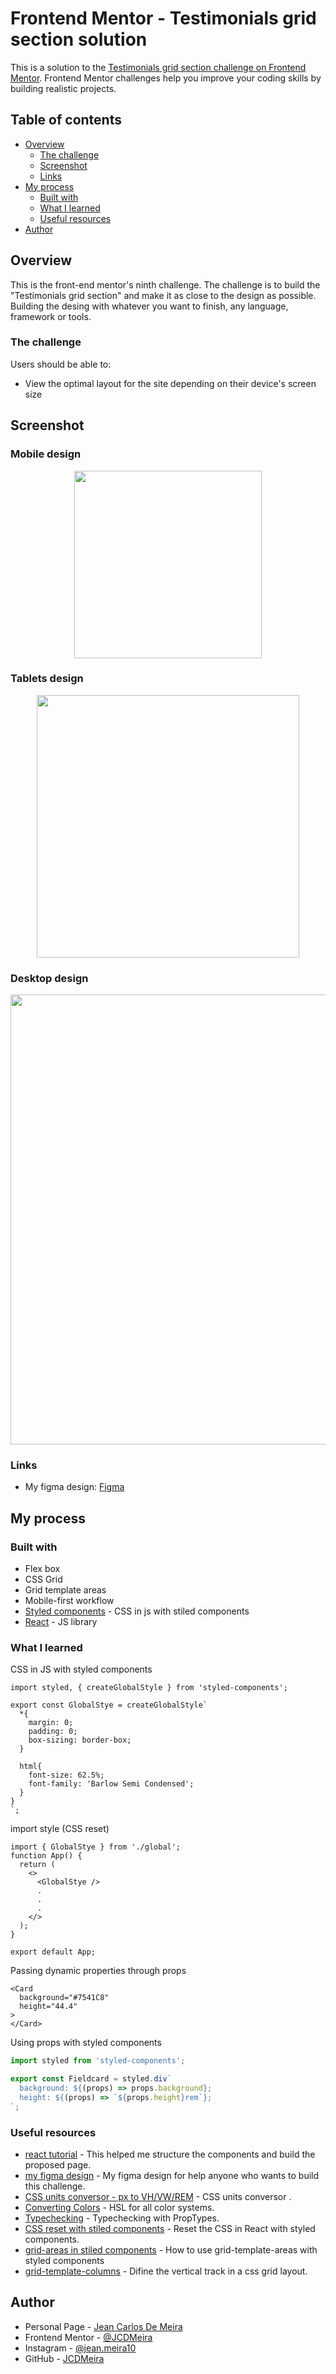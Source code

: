 # Frontend Mentor - Testimonials grid section solution

This is a solution to the [Testimonials grid section challenge on Frontend Mentor](https://www.frontendmentor.io/challenges/testimonials-grid-section-Nnw6J7Un7). Frontend Mentor challenges help you improve your coding skills by building realistic projects.

## Table of contents

- [Overview](#overview)
  - [The challenge](#the-challenge)
  - [Screenshot](#screenshot)
  - [Links](#links)
- [My process](#my-process)
  - [Built with](#built-with)
  - [What I learned](#what-i-learned)
  - [Useful resources](#useful-resources)
- [Author](#author)

## Overview

This is the front-end mentor's ninth challenge. The challenge is to build the "Testimonials grid section" and make it as close to the design as possible. Building the desing with whatever you want to finish, any language, framework or tools.

### The challenge

Users should be able to:

- View the optimal layout for the site depending on their device's screen size

## Screenshot

### Mobile design

<p  align="center">
  <img width="300px" src="./presentation/mobile.png" align="center"></img>
</p>

### Tablets design

<p  align="center"><img width="420px"  src="./presentation/i-pad.png" align="center"></img></p>

### Desktop design

<p  align="center"><img width="720px" src="./presentation/desktop.png" align="center"></img></p>

<!-- ### result of my work

<p  align="center"><img width="1080px" src="./presentation/design-x-myWork.gif" align="center"></img></p>  -->

### Links

<!-- - Solution URL: [My solution for this challenge](https://www.frontendmentor.io/solutions/single-price-grid-with-reactjs-YR5dhXAtZ)
- Live Site URL: [check the result](https://jcdmeira-single-price.netlify.app) -->

- My figma design: [Figma](https://www.figma.com/file/kf4hMV4oJgVy46ZdniqSJl/09-testimonial-grid?node-id=0%3A1)

## My process

### Built with

- Flex box
- CSS Grid
- Grid template areas
- Mobile-first workflow
- [Styled components](https://styled-components.com) - CSS in js with stiled components
- [React](https://reactjs.org/) - JS library

### What I learned

CSS in JS with styled components

```JS
import styled, { createGlobalStyle } from 'styled-components';

export const GlobalStye = createGlobalStyle`
  *{
    margin: 0;
    padding: 0;
    box-sizing: border-box;
  }

  html{
    font-size: 62.5%;
    font-family: 'Barlow Semi Condensed';
  }
}
`;

```

import style (CSS reset)

```JSX
import { GlobalStye } from './global';
function App() {
  return (
    <>
      <GlobalStye />
      .
      .
      .
    </>
  );
}

export default App;
```

Passing dynamic properties through props

```JSX
<Card
  background="#7541C8"
  height="44.4"
>
</Card>
```

Using props with styled components

```js
import styled from 'styled-components';

export const Fieldcard = styled.div`
  background: ${(props) => props.background};
  height: ${(props) => `${props.height}rem`};
`;
```

### Useful resources

- [react tutorial](https://pt-br.reactjs.org/tutorial/tutorial.html) - This helped me structure the components and build the proposed page.
- [my figma design](https://www.figma.com/file/kf4hMV4oJgVy46ZdniqSJl/09-testimonial-grid?node-id=0%3A1) - My figma design for help anyone who wants to build this challenge.
- [CSS units conversor - px to VH/VW/REM](https://it-news.pw/pxtovh/) - CSS units conversor .
- [Converting Colors](<https://convertingcolors.com/hsl-color-179_62_43.html?search=HSL(179°,%2062%,%2043%)>) - HSL for all color systems.
- [Typechecking](https://pt-br.reactjs.org/docs/typechecking-with-proptypes.html) - Typechecking with PropTypes.
- [CSS reset with stiled components](https://stackoverflow.com/questions/62887728/how-do-you-reset-the-css-in-react-if-youre-doing-styled-components) - Reset the CSS in React with styled components.
- [grid-areas in stiled components](https://stackoverflow.com/questions/56900826/how-do-i-use-grid-template-areas-in-styled-components-with-react) - How to use grid-template-areas with styled components
- [grid-template-columns](https://developer.mozilla.org/pt-BR/docs/Web/CSS/grid-template-columns) - Difine the vertical track in a css grid layout.

## Author

- Personal Page - [Jean Carlos De Meira](https://jcdmeira.github.io)
- Frontend Mentor - [@JCDMeira](https://www.frontendmentor.io/profile/JCDMeira)
- Instagram - [@jean.meira10](https://www.instagram.com/jean.meira10/)
- GitHub - [JCDMeira](https://github.com/JCDMeira)
